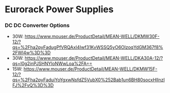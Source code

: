 # Eurorack Power Supplies



### DC DC Converter Options

* 30W: https://www.mouser.de/ProductDetail/MEAN-WELL/DKMW30F-12/?qs=%2Fha2pyFadugPfVRQAxI4Iwf31KvWSSQ5yO6OlzoqYdGM367f8%2FWl4w%3D%3D
* 30W: https://www.mouser.de/ProductDetail/MEAN-WELL/DKA30A-12/?qs=l0g2inPJSHNYloNWwLoa%2FA==
* 15W: https://www.mouser.de/ProductDetail/MEAN-WELL/DKMW15F-12/?qs=%2Fha2pyFaduiYoYgxwNsfdZ5VubX0%252Bab1un6BH80socxHllnzIFJ%2FvQ%3D%3D